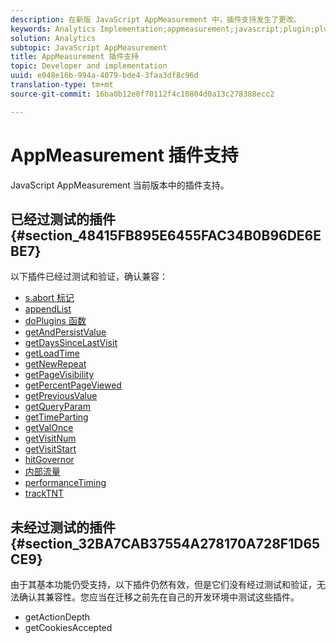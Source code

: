 ```yaml
---
description: 在新版 JavaScript AppMeasurement 中，插件支持发生了更改。
keywords: Analytics Implementation;appmeasurement;javascript;plugin;plug-in
solution: Analytics
subtopic: JavaScript AppMeasurement
title: AppMeasurement 插件支持
topic: Developer and implementation
uuid: e048e16b-994a-4079-bde4-3faa3df8c96d
translation-type: tm+mt
source-git-commit: 16ba0b12e0f70112f4c10804d0a13c278388ecc2

---
```



# AppMeasurement 插件支持

JavaScript AppMeasurement 当前版本中的插件支持。

## 已经过测试的插件 {#section_48415FB895E6455FAC34B0B96DE6EBE7}

以下插件已经过测试和验证，确认兼容：

* [s.abort 标记](/help/implement/js-implementation/plugins/abort.md)
* [appendList](/help/implement/js-implementation/plugins/appendlist.md)
* [doPlugins 函数](/help/implement/js-implementation/plugins/function-doplugins.md)
* [getAndPersistValue](/help/implement/js-implementation/plugins/getandpersistvalue.md)
* [getDaysSinceLastVisit](/help/implement/js-implementation/plugins/getdayssincelastvisit.md)
* [getLoadTime](/help/implement/js-implementation/plugins/getloadtime.md)
* [getNewRepeat](/help/implement/js-implementation/plugins/getnewrepeat.md)
* [getPageVisibility](/help/implement/js-implementation/plugins/pagevisibility.md)
* [getPercentPageViewed](/help/implement/js-implementation/plugins/getpercentpageviewed.md)
* [getPreviousValue](/help/implement/js-implementation/plugins/getpreviousvalue.md)
* [getQueryParam](/help/implement/js-implementation/plugins/getqueryparam.md)
* [getTimeParting](/help/implement/js-implementation/plugins/gettimeparting.md)
* [getValOnce](/help/implement/js-implementation/plugins/getvalonce.md)
* [getVisitNum](/help/implement/js-implementation/plugins/getvisitnum.md)
* [getVisitStart](/help/implement/js-implementation/plugins/getvisitstart.md)
* [hitGovernor](/help/implement/js-implementation/plugins/hitgovernor.md)
* [内部流量](/help/implement/js-implementation/plugins/internal-traffic.md)
* [performanceTiming](/help/implement/js-implementation/plugins/performancetiming.md)
* [trackTNT](/help/implement/js-implementation/plugins/tracktnt.md)

## 未经过测试的插件 {#section_32BA7CAB37554A278170A728F1D65CE9}

由于其基本功能仍受支持，以下插件仍然有效，但是它们没有经过测试和验证，无法确认其兼容性。您应当在迁移之前先在自己的开发环境中测试这些插件。

* getActionDepth
* getCookiesAccepted

